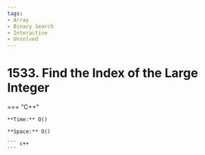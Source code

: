 ```yaml
---
tags:
- Array
- Binary Search
- Interactive
- Unsolved
---
```



# 1533. Find the Index of the Large Integer

=== "C++"

    **Time:** O()

    **Space:** O()

    ``` c++
    ```